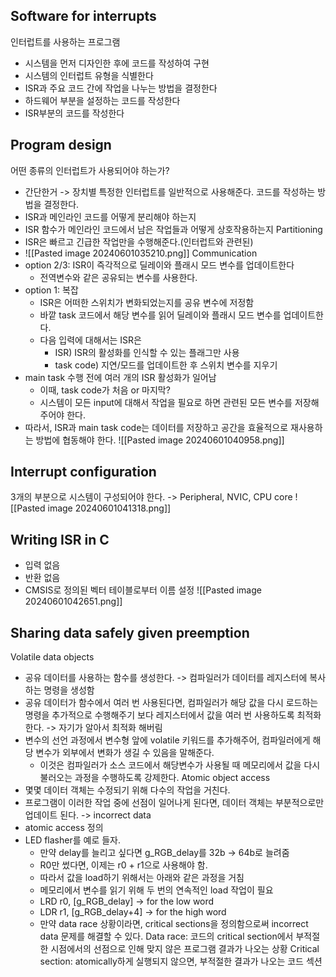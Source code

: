 ## Software for interrupts
인터럽트를 사용하는 프로그램
- 시스템을 먼저 디자인한 후에 코드를 작성하여 구현
- 시스템의 인터럽트 유형을 식별한다
- ISR과 주요 코드 간에 작업을 나누는 방법을 결정한다
- 하드웨어 부분을 설정하는 코드를 작성한다
- ISR부분의 코드를 작성한다

## Program design
어떤 종류의 인터럽트가 사용되어야 하는가?
- 간단한거 -> 장치별 특정한 인터럽트를 일반적으로 사용해준다.
코드를 작성하는 방법을 결정한다.
- ISR과 메인라인 코드를 어떻게 분리해야 하는지
- ISR 함수가 메인라인 코드에서 남은 작업들과 어떻게 상호작용하는지
Partitioning
- ISR은 빠르고 긴급한 작업만을 수행해준다.(인터럽트와 관련된)
- ![[Pasted image 20240601035210.png]]
Communication
- option 2/3: ISR이 즉각적으로 딜레이와 플래시 모드 변수를 업데이트한다
	- 전역변수와 같은 공유되는 변수를 사용한다.
- option 1: 복잡
	- ISR은 어떠한 스위치가 변화되었는지를 공유 변수에 저정함
	- 바깥 task 코드에서 해당 변수를 읽어 딜레이와 플래시 모드 변수를 업데이트한다.
	- 다음 입력에 대해서는 ISR은 
		- ISR) ISR의 활성화를 인식할 수 있는 플래그만 사용
		- task code) 지연/모드를 업데이트한 후 스위치 변수를 지우기
- main task 수행 전에 여러 개의 ISR 활성화가 일어남
	- 이때, task code가 처음 or 마지막?
	- 시스템이 모든 input에 대해서 작업을 필요로 하면 관련된 모든 변수를 저장해주어야 한다.
- 따라서, ISR과 main task code는  데이터를 저장하고 공간을 효율적으로 재사용하는 방법에 협동해야 한다.
![[Pasted image 20240601040958.png]]
## Interrupt configuration
3개의 부분으로 시스템이 구성되어야 한다.
-> Peripheral, NVIC, CPU core
![[Pasted image 20240601041318.png]]
## Writing ISR in C
- 입력 없음
- 반환 없음
- CMSIS로 정의된 벡터 테이블로부터 이름 설정
![[Pasted image 20240601042651.png]]
## Sharing data safely given preemption
Volatile data objects
- 공유 데이터를 사용하는 함수를 생성한다. -> 컴파일러가 데이터를 레지스터에 복사하는 명령을 생성함
- 공유 데이터가 함수에서 여러 번 사용된다면, 컴파일러가 해당 값을 다시 로드하는 명령을 추가적으로 수행해주기 보다 레지스터에서 값을 여러 번 사용하도록 최적화한다.  -> 자기가 알아서 최적화 해버림
- 변수의 선언 과정에서 변수형 앞에 volatile 키워드를 추가해주어, 컴파일러에게 해당 변수가 외부에서 변화가 생길 수 있음을 말해준다.
	- 이것은 컴파일러가 소스 코드에서 해당변수가 사용될 때 메모리에서 값을 다시 불러오는 과정을 수행하도록 강제한다.
Atomic object access
- 몇몇 데이터 객체는 수정되기 위해 다수의 작업을 거친다. 
- 프로그램이 이러한 작업 중에 선점이 일어나게 된다면, 데이터 객체는 부분적으로만 업데이트 된다. -> incorrect data
- atomic access 정의
- LED flasher를 예로 들자.
	- 만약 delay를 늘리고 싶다면 g_RGB_delay를 32b -> 64b로 늘려줌
	- R0만 썼다면, 이제는 r0 + r1으로 사용해야 함.
	- 따라서 값을 load하기 위해서는 아래와 같은 과정을 거침
	- 메모리에서 변수를 읽기 위해 두 번의 연속적인 load 작업이 필요
	- LRD r0, [g_RGB_delay] → for the low word
	- LDR r1, [g_RGB_delay+4] → for the high word
	-   만약 data race 상황이라면, critical sections을 정의함으로써 incorrect data 문제를 해결할 수 있다.
Data race: 코드의 critical section에서 부적절한 시점에서의 선점으로 인해 맞지 않은 프로그램 결과가 나오는 상황
Critical section: atomically하게 실행되지 않으면, 부적절한 결과가 나오는 코드 섹션